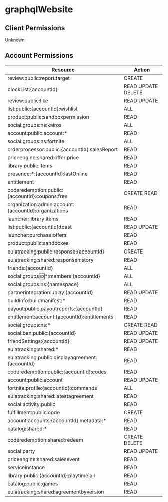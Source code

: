 # graphqlWebsite


## Client Permissions
Unknown

## Account Permissions
| Resource | Action |
| -------- | ------ |
| review:public:report:target | CREATE |
| blockList:{accountId} | READ UPDATE DELETE |
| review:public:like | READ UPDATE |
| list:public:{accountId}:wishlist | ALL |
| product:public:sandboxpermission | READ |
| social:groups:ns:kairos | ALL |
| account:public:account:* | READ |
| social:groups:ns:fortnite | ALL |
| orderprocessor:public:{accountId}:salesReport | READ |
| priceengine:shared:offer:price | READ |
| library:public:items | READ |
| presence:*:{accountId}:lastOnline | READ |
| entitlement | READ |
| coderedemption:public:{accountId}:coupons:free | CREATE READ |
| organization:admin:account:{accountId}:organizations | READ |
| launcher:library:items | READ |
| list:public:{accountId}:toast | READ UPDATE |
| launcher:purchase:offers | READ |
| product:public:sandboxes | READ |
| eulatracking:public:response:{accountId} | CREATE |
| eulatracking:shared:responsehistory | READ |
| friends:{accountId} | ALL |
| social:groups:id:*:members:{accountId} | ALL |
| social:groups:ns:{namespace} | ALL |
| partnerintegration:uplay:{accountId} | READ UPDATE |
| buildinfo:buildmanifest:* | READ |
| payout:public:payoutreports:{accountId} | READ |
| entitlement:account:{accountId}:entitlements | READ |
| social:groups:ns:* | CREATE READ |
| social:ban:public:{accountId} | READ UPDATE |
| friendSettings:{accountId} | READ UPDATE |
| eulatracking:shared:* | READ |
| eulatracking:public:displayagreement:{accountId} | READ |
| coderedemption:public:{accountId}:codes | READ |
| account:public:account | READ UPDATE |
| fortnite:profile:{accountId}:commands | ALL |
| eulatracking:shared:latestagreement | READ |
| social:activity:public | READ |
| fulfillment:public:code | CREATE |
| account:accounts:{accountId}:metadata:* | READ |
| catalog:shared:* | READ |
| coderedemption:shared:redeem | CREATE DELETE |
| social:party | READ UPDATE |
| priceengine:shared:salesevent | READ |
| serviceinstance | READ |
| library:public:{accountId}:playtime:all | READ |
| catalog:public:games | READ |
| eulatracking:shared:agreementbyversion | READ |

